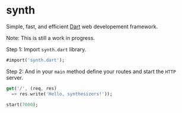 synth
=====

Simple, fast, and efficient [Dart](http://dartlang.org) web developement framework.

Note: This is still a work in progress.

Step 1: Import `synth.dart` library.

```dart
#import('synth.dart');
```

Step 2: And in your `main` method define your routes and start the `HTTP` server.

```dart
get('/', (req, res)
  => res.write('Hello, synthesizers!'));

start(7000);
```